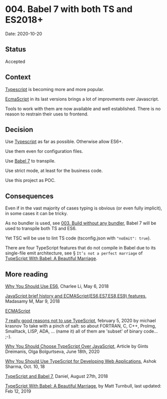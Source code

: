 # 004. Babel 7 with both TS and ES2018+


Date: 2020-10-20

## Status

Accepted

## Context

[Typescript](http://www.typescriptlang.org/) is becoming more and more popular.

[EcmaScript](https://tc39.es/) in its last versions brings a lot of improvments over Javascript.

Tools to work with them are now available and well established. There is no reason to restrain their uses to frontend.


## Decision

Use [Typescript](http://www.typescriptlang.org/) as far as possible. Otherwise allow ES6+.

Use them even for configuration files.

Use [Babel 7](https://babeljs.io/) to transpile. 

Use strict mode, at least for the business code.

Use this project as POC.

## Consequences

Even if in the vast majority of cases typing is obvious (or even fully implicit), in some cases it can be tricky.

As no bundler is used, see [003. Build without any bundler](./003-no-bundler.md), Babel 7 will be used to transpile both TS and ES6.

Yet TSC will be use to lint TS code (tsconfig.json with `"noEmit": true`).

There are four TypeScript features that do not compile in Babel due to its single-file emit architecture, see § `It’s not a perfect marriage` of [TypeScript With Babel: A Beautiful Marriage](https://iamturns.com/typescript-babel/).

## More reading

[Why You Should Use ES6](https://itnext.io/why-you-should-use-es6-56bd12f7ae09), Charlee Li, May 6, 2018

[JavaScript brief history and ECMAScript(ES6,ES7,ES8,ES9) features](https://medium.com/@madasamy/javascript-brief-history-and-ecmascript-es6-es7-es8-features-673973394df4), Madasamy M, Mar 9, 2018

[ECMAScript](https://en.wikipedia.org/wiki/ECMAScript)

[7 really good reasons not to use TypeScript](https://everyday.codes/javascript/7-really-good-reasons-not-to-use-typescript/), february 5, 2020 by michael krasnov
To take with a pinch of salt: so about FORTRAN, C, C++, Prolmg, Smalltack, LISP, ADA, ... (name it) all of them are 'subset' of binary code... ;-).

[Why You Should Choose TypeScript Over JavaScript](https://serokell.io/blog/why-typescript), Article by Gints Dreimanis, Olga Bolgurtseva, June 18th, 2020

[Why You Should Use TypeScript for Developing Web Applications](https://dzone.com/articles/what-is-typescript-and-why-use-it), Ashok Sharma, Oct. 10, 18 


[TypeScript and Babel 7](https://devblogs.microsoft.com/typescript/typescript-and-babel-7/), Daniel, August 27th, 2018  

[TypeScript With Babel: A Beautiful Marriage](https://iamturns.com/typescript-babel/), by Matt Turnbull, last updated: Feb 12, 2019

